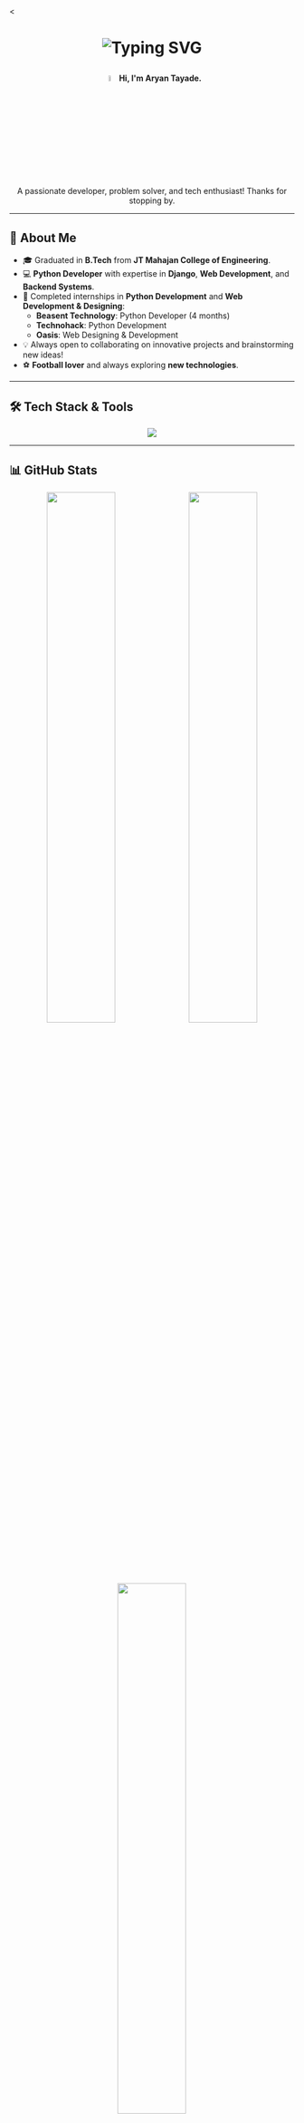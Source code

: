<<h1 align="center">
  <img src="https://readme-typing-svg.demolab.com?font=Fira+Code&weight=500&size=30&duration=2000&pause=3000&color=FFFFFF&center=true&vCenter=true&width=500&height=50&lines=Hello+there%2C+I'm+Aryan!;Hola%2C+soy+Aryan!;%E3%81%93%E3%82%93%E3%81%AB%E3%81%A1%E3%81%AF%E3%80%81%E3%82%A2%E3%83%AA%E3%82%A2%E3%83%B3%E3%81%A7%E3%81%99%EF%BC%81;Bonjour%2C+je+suis+Aryan!;Cze%C5%9B%C4%87%2C+jestem+Aryan!;%D0%9F%D1%80%D0%B8%D0%B2%D0%B5%D1%82%2C+%D1%8F+%D0%90%D1%80%D1%8C%D1%8F%D0%BD!;Ol%C3%A1%2C+eu+sou+Aryan!" alt="Typing SVG" />
</h1>

<p align="center">
  <img src="https://media.tenor.com/e3GqicbfhMYAAAAi/get-greeting-get-greetings.gif" width="5%" />  
  <strong>Hi, I'm Aryan Tayade.</strong>  
  <br>  
  A passionate developer, problem solver, and tech enthusiast! Thanks for stopping by.  
</p>

---

## 🚀 **About Me**
- 🎓 Graduated in **B.Tech** from **JT Mahajan College of Engineering**.  
- 💻 **Python Developer** with expertise in **Django**, **Web Development**, and **Backend Systems**.  
- 🌟 Completed internships in **Python Development** and **Web Development & Designing**:
  - **Beasent Technology**: Python Developer (4 months)  
  - **Technohack**: Python Development  
  - **Oasis**: Web Designing & Development  
- 💡 Always open to collaborating on innovative projects and brainstorming new ideas!  
- ⚽ **Football lover** and always exploring **new technologies**.  

---

## 🛠 **Tech Stack & Tools**
<p align="center">
  <img src="https://skillicons.dev/icons?i=python,django,mysql,postgres,html,css,bootstrap,tailwind,javascript,git,github,vscode,linux&theme=dark" />
</p>

---

## 📊 **GitHub Stats**
<p align="center">
  <img src="https://github-readme-stats.vercel.app/api?username=aryan12072002&show_icons=true&theme=radical&hide_border=true" width="49%" />
  <img src="https://github-readme-streak-stats.herokuapp.com/?user=aryan12072002&theme=radical&hide_border=true" width="49%" />
</p>

<p align="center">
  <img src="https://github-readme-stats.vercel.app/api/top-langs/?username=aryan12072002&layout=compact&theme=radical&hide_border=true" width="49%" />
</p>

---

## 🏆 **GitHub Achievements**
<p align="center">
  <img src="https://github-profile-trophy.vercel.app/?username=aryan12072002&theme=radical&no-bg=true&no-frame=true&margin-w=10" />
</p>

---



---

## 👀 **Profile Views**
<p align="center">
  <img src="https://komarev.com/ghpvc/?username=aryantayade&label=Visitors&color=0088cc&style=flat-square" alt="Profile Visitors" />
</p>

---

## 🎯 **Fun Fact**
> 🤔 Did you know? I can probably fix your bug faster than you can explain it! 😆  

---

<p align="center">✨ Thanks for visiting! Let's build something amazing together. ✌️</p>
